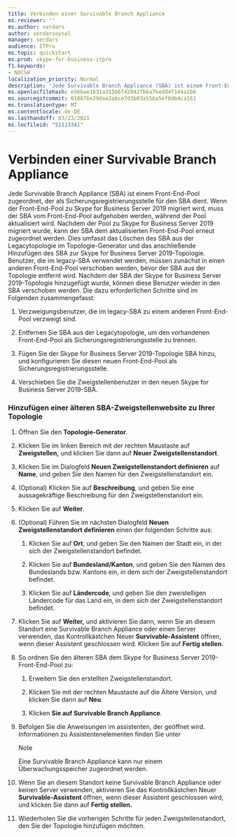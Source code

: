 ```yaml
---
title: Verbinden einer Survivable Branch Appliance
ms.reviewer: ''
ms.author: serdars
author: serdarsoysal
manager: serdars
audience: ITPro
ms.topic: quickstart
ms.prod: skype-for-business-itpro
f1.keywords:
- NOCSH
localization_priority: Normal
description: 'Jede Survivable Branch Appliance (SBA) ist einem Front-End-Pool zugeordnet, der als Sicherungsregistrierungsstelle für den SBA dient. Wenn der Front-End-Pool zu Skype for Business Server 2019 migriert wird, muss der SBA beim Upgrade des Pools vom Front-End-Pool entfernt werden. Nachdem der Pool zu Skype for Business Server 2019 migriert wurde, kann der SBA dem aktualisierten Front-End-Pool erneut zugeordnet werden. Dies umfasst das Löschen des SBA aus der Legacytopologie im Topologie-Generator und das anschließende Hinzufügen des SBA zur Skype for Business Server 2019-Topologie. Benutzer, die im legacy-SBA verwendet werden, müssen zunächst in einen anderen Front-End-Pool verschoben werden, bevor der SBA aus der Topologie entfernt wird. Sobald der SBA der Skype for Business Server 2019-Topologie hinzugefügt wurde, können diese Benutzer wieder in den SBA verschoben werden. Die dazu erforderlichen Schritte sind im Folgenden zusammengefasst:'
ms.openlocfilehash: e56bae1631a315b6f42042fb6a7bedd4f144a1b6
ms.sourcegitcommit: 01087be29daa3abce7d3b03a55ba5ef8db4ca161
ms.translationtype: MT
ms.contentlocale: de-DE
ms.lasthandoff: 03/23/2021
ms.locfileid: "51113341"
---
```

# <a name="connect-a-survivable-branch-appliance"></a>Verbinden einer Survivable Branch Appliance

Jede Survivable Branch Appliance (SBA) ist einem Front-End-Pool zugeordnet, der als Sicherungsregistrierungsstelle für den SBA dient. Wenn der Front-End-Pool zu Skype for Business Server 2019 migriert wird, muss der SBA vom Front-End-Pool aufgehoben werden, während der Pool aktualisiert wird. Nachdem der Pool zu Skype for Business Server 2019 migriert wurde, kann der SBA dem aktualisierten Front-End-Pool erneut zugeordnet werden. Dies umfasst das Löschen des SBA aus der Legacytopologie im Topologie-Generator und das anschließende Hinzufügen des SBA zur Skype for Business Server 2019-Topologie. Benutzer, die im legacy-SBA verwendet werden, müssen zunächst in einen anderen Front-End-Pool verschoben werden, bevor der SBA aus der Topologie entfernt wird. Nachdem der SBA der Skype for Business Server 2019-Topologie hinzugefügt wurde, können diese Benutzer wieder in den SBA verschoben werden. Die dazu erforderlichen Schritte sind im Folgenden zusammengefasst:
  
1. Verzweigungsbenutzer, die im legacy-SBA zu einem anderen Front-End-Pool verzweigt sind.
    
2. Entfernen Sie SBA aus der Legacytopologie, um den vorhandenen Front-End-Pool als Sicherungsregistrierungsstelle zu trennen.
    
3. Fügen Sie der Skype for Business Server 2019-Topologie SBA hinzu, und konfigurieren Sie diesen neuen Front-End-Pool als Sicherungsregistrierungsstelle. 
    
4. Verschieben Sie die Zweigstellenbenutzer in den neuen Skype for Business Server 2019-SBA.
    
### <a name="add-legacy-sba-branch-site-to-your-topology"></a>Hinzufügen einer älteren SBA-Zweigstellenwebsite zu Ihrer Topologie

1. Öffnen Sie den **Topologie-Generator**.
    
2. Klicken Sie im linken Bereich mit der rechten Maustaste auf **Zweigstellen,** und klicken Sie dann auf **Neuer Zweigstellenstandort**.
    
3. Klicken Sie im Dialogfeld **Neuen Zweigstellenstandort definieren** auf **Name**, und geben Sie den Namen für den Zweigstellenstandort ein.
    
4. (Optional) Klicken Sie auf **Beschreibung**, und geben Sie eine aussagekräftige Beschreibung für den Zweigstellenstandort ein.
    
5. Klicken Sie auf **Weiter**.
    
6. (Optional) Führen Sie im nächsten Dialogfeld **Neuen Zweigstellenstandort definieren** einen der folgenden Schritte aus: 
    
    1. Klicken Sie auf **Ort**, und geben Sie den Namen der Stadt ein, in der sich der Zweigstellenstandort befindet.
    
    2. Klicken Sie auf **Bundesland/Kanton**, und geben Sie den Namen des Bundeslands bzw. Kantons ein, in dem sich der Zweigstellenstandort befindet.
    
    3. Klicken Sie auf **Ländercode**, und geben Sie den zweistelligen Ländercode für das Land ein, in dem sich der Zweigstellenstandort befindet.
    
7. Klicken Sie auf **Weiter,** und aktivieren Sie dann, wenn Sie an diesem Standort eine Survivable Branch Appliance oder einen Server verwenden, das Kontrollkästchen Neuer **Survivable-Assistent** öffnen, wenn dieser Assistent geschlossen wird. Klicken Sie auf **Fertig stellen**.
    
8. So ordnen Sie den älteren SBA dem Skype for Business Server 2019-Front-End-Pool zu:
    
    1. Erweitern Sie den erstellten Zweigstellenstandort. 
    
    2. Klicken Sie mit der rechten Maustaste auf die Ältere Version, und klicken Sie dann auf **Neu**.
    
    3. Klicken **Sie auf Survivable Branch Appliance**.
    
9. Befolgen Sie die Anweisungen im assistenten, der geöffnet wird. Informationen zu Assistentenelementen finden Sie unter    
   <!-- [Define a Survivable Branch Appliance or Server in Lync 2013](/previous-versions/office/lync-server-2013/lync-server-2013-define-a-survivable-branch-appliance-or-server). -->
   <!-- The above link points to un-rebranded 2013 content we will need to discuss rebrand or bring forward -->
    
    > [!NOTE]
    > Eine Survivable Branch Appliance kann nur einem Überwachungsspeicher zugeordnet werden. 
  
10. Wenn Sie an diesem Standort keine Survivable Branch Appliance oder keinen Server verwenden, aktivieren Sie das Kontrollkästchen Neuer **Survivable-Assistent** öffnen, wenn dieser Assistent geschlossen wird, und klicken Sie dann auf **Fertig stellen.**
    
11. Wiederholen Sie die vorherigen Schritte für jeden Zweigstellenstandort, den Sie der Topologie hinzufügen möchten.
